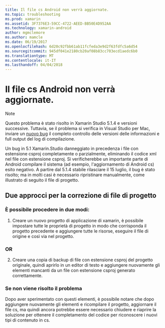 ```yaml
---
title: Il file cs Android non verrà aggiornate.
ms.topic: troubleshooting
ms.prod: xamarin
ms.assetid: 3F7376E3-59CC-4722-AEED-BB50E4D952AA
ms.technology: xamarin-android
author: mgmclemore
ms.author: mamcle
ms.date: 06/19/2017
ms.openlocfilehash: 6d20c92fbb61ab11fcfeda3e9d2f63fdfc5a6d54
ms.sourcegitcommit: 945df041e2180cb20af08b83cc703ecd1aedc6b0
ms.translationtype: MT
ms.contentlocale: it-IT
ms.lasthandoff: 04/04/2018
---
```

# <a name="my-android-resourcedesignercs-file-will-not-update"></a>Il file cs Android non verrà aggiornate.

> [!NOTE]
> Questo problema è stato risolto in Xamarin Studio 5.1.4 e versioni successive. Tuttavia, se il problema si verifica in Visual Studio per Mac, inviare un [nuovo bug](~/cross-platform/troubleshooting/questions/howto-file-bug.md) il completo controllo delle versioni delle informazioni e full output del log di compilazione.

Un bug in 5.1 Xamarin.Studio danneggiato in precedenza i file con estensione csproj completamente o parzialmente, eliminando il codice xml nel file con estensione csproj. Si verificherebbe un importante parte di Android compilare il sistema (ad esempio, l'aggiornamento di Android cs) esito negativo. A partire dal 5.1.4 stabile rilasciare il 15 luglio, il bug è stato risolto; ma in molti casi è necessario ripristinare manualmente, come illustrato di seguito il file di progetto.


## <a name="two-possible-approaches-to-fixing-up-the-project-file"></a>Due approcci per la correzione di file di progetto

### <a name="either"></a>È possibile procedere in due modi:

1) Creare un nuovo progetto di applicazione di xamarin, è possibile impostare tutte le proprietà di progetto in modo che corrisponda il progetto precedente e aggiungere tutte le risorse, eseguire il file di origine e così via nel progetto.

### <a name="or"></a>OR

2) Creare una copia di backup di file con estensione csproj del progetto originale, quindi aprirlo in un editor di testo e aggiungere nuovamente gli elementi mancanti da un file con estensione csproj generato correttamente.

### <a name="if-this-does-not-solve-the-problem"></a>Se non viene risolto il problema

Dopo aver sperimentato con questi elementi, è possibile notare che dopo aggiungere nuovamente gli elementi e ricompilare il progetto, aggiornare il file cs, ma quindi ancora potrebbe essere necessario chiudere e riaprire la soluzione per ottenere il completamento del codice per riconoscere i nuovi tipi di contenuto in cs. 

